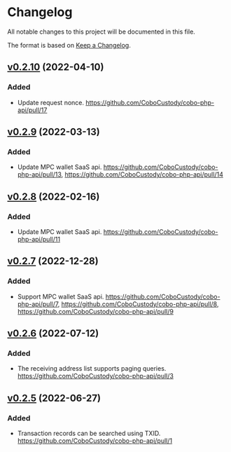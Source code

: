 # Changelog

All notable changes to this project will be documented in this file.

The format is based on [Keep a Changelog](https://keepachangelog.com/en/1.0.0/).

## [v0.2.10] (2022-04-10)
[v0.2.10]: https://github.com/CoboCustody/cobo-php-api/compare/v0.2.9...v0.2.10

### Added
- Update request nonce. https://github.com/CoboCustody/cobo-php-api/pull/17

## [v0.2.9] (2022-03-13)
[v0.2.9]: https://github.com/CoboCustody/cobo-php-api/compare/v0.2.8...v0.2.9

### Added
- Update MPC wallet SaaS api. https://github.com/CoboCustody/cobo-php-api/pull/13, https://github.com/CoboCustody/cobo-php-api/pull/14

## [v0.2.8] (2022-02-16)
[v0.2.8]: https://github.com/CoboCustody/cobo-php-api/compare/v0.2.7...v0.2.8

### Added
- Update MPC wallet SaaS api. https://github.com/CoboCustody/cobo-php-api/pull/11


## [v0.2.7] (2022-12-28)
[v0.2.7]: https://github.com/CoboCustody/cobo-php-api/compare/v0.2.6...v0.2.7

### Added
- Support MPC wallet SaaS api. https://github.com/CoboCustody/cobo-php-api/pull/7, https://github.com/CoboCustody/cobo-php-api/pull/8, https://github.com/CoboCustody/cobo-php-api/pull/9


## [v0.2.6] (2022-07-12)
[v0.2.6]: https://github.com/CoboCustody/cobo-php-api/compare/v0.2.5...v0.2.6

### Added
- The receiving address list supports paging queries. https://github.com/CoboCustody/cobo-php-api/pull/3


## [v0.2.5] (2022-06-27)
[v0.2.5]: https://github.com/CoboCustody/cobo-php-api/compare/v0.2.4...v0.2.5

### Added 
- Transaction records can be searched using TXID. https://github.com/CoboCustody/cobo-php-api/pull/1


